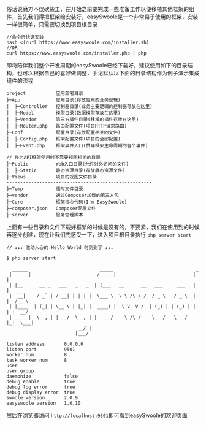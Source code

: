 俗话说磨刀不误砍柴工，在开始之前要完成一些准备工作以便移植其他框架的组件，首先我们得把框架给安装好，easySwoole是一个非常易于使用的框架，安装一样很简单，只需要切换到项目根目录

```
//命令行快速安装
bash <(curl https://www.easyswoole.com/installer.sh)
//OR
curl https://www.easyswoole.com/installer.php | php
```

即将陪伴我们整个开发周期的easySwoole已经下载好，建议使用如下的目录结构，也可以根据自己的喜好做调整，手记默认以下面的目录结构作为例子演示集成组件的流程

```
project           应用部署目录
├─App             应用目录(存放应用的业务逻辑)
│  ├─Controller   控制器目录(业务主要逻辑的控制器存放在这里)
│  ├─Model        模型目录(数据模型存放在这里)
│  ├─Vendor       第三方插件目录(移植的插件存放在这里)
│  ├─Router.php   路由配置文件(项目HTTP请求路由)
├─Conf            配置目录(存放配置相关的文件)
│  ├─Config.php   框架配置文件(项目的全部配置)
│  ├─Event.php    框架事件入口(贯穿框架生命周期的各个事件)
-----------------------------------------------------
// 作为API框架使用时不需要视图相关的目录
├─Public          Web入口目录(允许对外访问的文件)
│  ├─Static       静态资源目录(存放静态资源文件)
├─Views           项目的视图文件目录
-----------------------------------------------------
├─Temp            临时文件目录
├─vendor          通过Composer加载的第三方包
├─Core            框架核心代码(I'm EasySwoole)
├─composer.json   Composer配置文件
├─server          服务管理脚本
```

上面有一些目录和文件下载好框架的时候是没有的，不要紧，我们在使用到的时候再逐步创建，现在让我们先感受一下，进入项目根目录执行 `php server start`

```
// ↓↓↓ 激动人心的 Hello World 时刻到了 ↓↓↓

$ php server start

  ______                          _____                              _
 |  ____|                        / ____|                            | |
 | |__      __ _   ___   _   _  | (___   __      __   ___     ___   | |   ___
 |  __|    / _` | / __| | | | |  \___ \  \ \ /\ / /  / _ \   / _ \  | |  / _ \
 | |____  | (_| | \__ \ | |_| |  ____) |  \ V  V /  | (_) | | (_) | | | |  __/
 |______|  \__,_| |___/  \__, | |_____/    \_/\_/    \___/   \___/  |_|  \___|
                          __/ |
                         |___/

listen address       0.0.0.0
listen port          9501
worker num           8
task worker num      8
user             
user group            
daemonize            false 
debug enable         true
debug log error      true
debug display error  true
swoole version       2.0.9
easyswoole version   1.0.10

```

然后在浏览器访问 `http://localhost:9501`即可看到easySwoole的欢迎页面